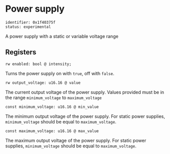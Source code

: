 # Power supply
    
    identifier: 0x1f40375f
    status: experimental
    
A power supply with a static or variable voltage range

## Registers

    rw enabled: bool @ intensity;

Turns the power supply on with `true`, off with `false`. 
    
    rw output_voltage: u16.16 @ value
    
The current output voltage of the power supply. Values provided must be in the range `minimum_voltage` to `maximum_voltage`

    const minimum_voltage: u16.16 @ min_value
    
The minimum output voltage of the power supply. For static power supplies, `minimum_voltage` should be equal to `maximum_voltage`.

    const maximum_voltage: u16.16 @ max_value
    
The maximum output voltage of the power supply. For static power supplies, `minimum_voltage` should be equal to `maximum_voltage`.

